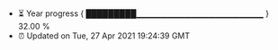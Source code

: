 - ⏳ Year progress { █████████▁▁▁▁▁▁▁▁▁▁▁▁▁▁▁▁▁▁▁▁▁ } 32.00 %
- ⏰ Updated on Tue, 27 Apr 2021 19:24:39 GMT

